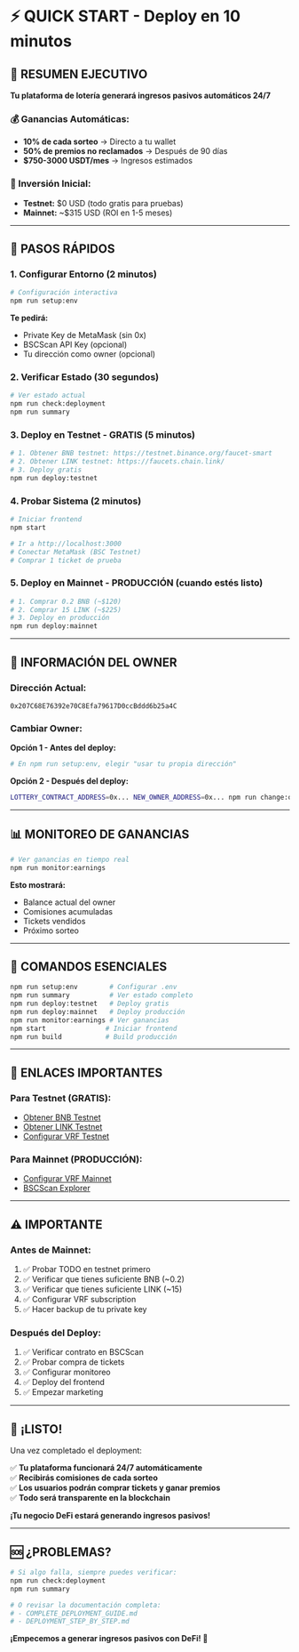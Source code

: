 # ⚡ QUICK START - Deploy en 10 minutos

## 🎯 **RESUMEN EJECUTIVO**

**Tu plataforma de lotería generará ingresos pasivos automáticos 24/7**

### **💰 Ganancias Automáticas:**
- **10% de cada sorteo** → Directo a tu wallet
- **50% de premios no reclamados** → Después de 90 días
- **$750-3000 USDT/mes** → Ingresos estimados

### **💸 Inversión Inicial:**
- **Testnet:** $0 USD (todo gratis para pruebas)
- **Mainnet:** ~$315 USD (ROI en 1-5 meses)

---

## 🚀 **PASOS RÁPIDOS**

### **1. Configurar Entorno (2 minutos)**
```bash
# Configuración interactiva
npm run setup:env
```
**Te pedirá:**
- Private Key de MetaMask (sin 0x)
- BSCScan API Key (opcional)
- Tu dirección como owner (opcional)

### **2. Verificar Estado (30 segundos)**
```bash
# Ver estado actual
npm run check:deployment
npm run summary
```

### **3. Deploy en Testnet - GRATIS (5 minutos)**
```bash
# 1. Obtener BNB testnet: https://testnet.binance.org/faucet-smart
# 2. Obtener LINK testnet: https://faucets.chain.link/
# 3. Deploy gratis
npm run deploy:testnet
```

### **4. Probar Sistema (2 minutos)**
```bash
# Iniciar frontend
npm start

# Ir a http://localhost:3000
# Conectar MetaMask (BSC Testnet)
# Comprar 1 ticket de prueba
```

### **5. Deploy en Mainnet - PRODUCCIÓN (cuando estés listo)**
```bash
# 1. Comprar 0.2 BNB (~$120)
# 2. Comprar 15 LINK (~$225)
# 3. Deploy en producción
npm run deploy:mainnet
```

---

## 👑 **INFORMACIÓN DEL OWNER**

### **Dirección Actual:**
```
0x207C68E76392e70C8Efa79617D0ccBddd6b25a4C
```

### **Cambiar Owner:**
**Opción 1 - Antes del deploy:**
```bash
# En npm run setup:env, elegir "usar tu propia dirección"
```

**Opción 2 - Después del deploy:**
```bash
LOTTERY_CONTRACT_ADDRESS=0x... NEW_OWNER_ADDRESS=0x... npm run change:owner
```

---

## 📊 **MONITOREO DE GANANCIAS**

```bash
# Ver ganancias en tiempo real
npm run monitor:earnings
```

**Esto mostrará:**
- Balance actual del owner
- Comisiones acumuladas  
- Tickets vendidos
- Próximo sorteo

---

## 🔧 **COMANDOS ESENCIALES**

```bash
npm run setup:env        # Configurar .env
npm run summary          # Ver estado completo
npm run deploy:testnet   # Deploy gratis
npm run deploy:mainnet   # Deploy producción
npm run monitor:earnings # Ver ganancias
npm start               # Iniciar frontend
npm run build           # Build producción
```

---

## 🔗 **ENLACES IMPORTANTES**

### **Para Testnet (GRATIS):**
- [Obtener BNB Testnet](https://testnet.binance.org/faucet-smart)
- [Obtener LINK Testnet](https://faucets.chain.link/)
- [Configurar VRF Testnet](https://vrf.chain.link/bsc-testnet)

### **Para Mainnet (PRODUCCIÓN):**
- [Configurar VRF Mainnet](https://vrf.chain.link/bsc)
- [BSCScan Explorer](https://bscscan.com/)

---

## ⚠️ **IMPORTANTE**

### **Antes de Mainnet:**
1. ✅ Probar TODO en testnet primero
2. ✅ Verificar que tienes suficiente BNB (~0.2)
3. ✅ Verificar que tienes suficiente LINK (~15)
4. ✅ Configurar VRF subscription
5. ✅ Hacer backup de tu private key

### **Después del Deploy:**
1. ✅ Verificar contrato en BSCScan
2. ✅ Probar compra de tickets
3. ✅ Configurar monitoreo
4. ✅ Deploy del frontend
5. ✅ Empezar marketing

---

## 🎉 **¡LISTO!**

Una vez completado el deployment:

✅ **Tu plataforma funcionará 24/7 automáticamente**  
✅ **Recibirás comisiones de cada sorteo**  
✅ **Los usuarios podrán comprar tickets y ganar premios**  
✅ **Todo será transparente en la blockchain**  

**¡Tu negocio DeFi estará generando ingresos pasivos!**

---

## 🆘 **¿PROBLEMAS?**

```bash
# Si algo falla, siempre puedes verificar:
npm run check:deployment
npm run summary

# O revisar la documentación completa:
# - COMPLETE_DEPLOYMENT_GUIDE.md
# - DEPLOYMENT_STEP_BY_STEP.md
```

**¡Empecemos a generar ingresos pasivos con DeFi! 🚀**